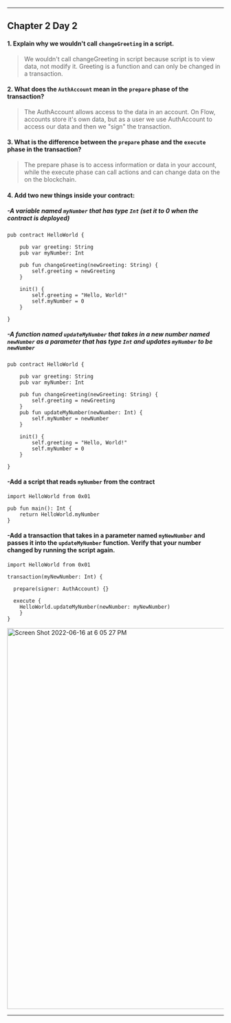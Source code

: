 -----------------------------------------------------------------------------------------------------------------------
## Chapter 2 Day 2

#### 1. Explain why we wouldn't call ```changeGreeting``` in a script.
> We wouldn't call changeGreeting in script because script is to view data, not modify it. Greeting is a function and can only be changed in a transaction.

#### 2. What does the ```AuthAccount``` mean in the ```prepare``` phase of the transaction?
> The AuthAccount allows access to the data in an account. On Flow, accounts store it's own data, but as a user we use AuthAccount to access our data and then we "sign" the transaction. 

#### 3. What is the difference between the ```prepare``` phase and the ```execute``` phase in the transaction?
> The prepare phase is to access information or data in your account, while the execute phase can call actions and can change data on the on the blockchain.

#### 4. Add two new things inside your contract:

##### -A variable named ```myNumber``` that has type ```Int``` (set it to 0 when the contract is deployed)
```cadence 
pub contract HelloWorld {

    pub var greeting: String
    pub var myNumber: Int 

    pub fun changeGreeting(newGreeting: String) {
        self.greeting = newGreeting
    }

    init() {
        self.greeting = "Hello, World!"
        self.myNumber = 0
    }

}
````

##### -A function named ```updateMyNumber``` that takes in a new number named ```newNumber``` as a parameter that has type ```Int``` and updates ```myNumber``` to be ```newNumber```
```cadence 
pub contract HelloWorld {

    pub var greeting: String
    pub var myNumber: Int 

    pub fun changeGreeting(newGreeting: String) {
        self.greeting = newGreeting
    }
    pub fun updateMyNumber(newNumber: Int) {
        self.myNumber = newNumber 
    }

    init() {
        self.greeting = "Hello, World!"
        self.myNumber = 0
    }

}
````

#### -Add a script that reads ```myNumber``` from the contract
````cadence 
import HelloWorld from 0x01

pub fun main(): Int {
    return HelloWorld.myNumber
}
````

#### -Add a transaction that takes in a parameter named ```myNewNumber``` and passes it into the ```updateMyNumber``` function. Verify that your number changed by running the script again.
````cadence 
import HelloWorld from 0x01

transaction(myNewNumber: Int) {

  prepare(signer: AuthAccount) {}

  execute {
    HelloWorld.updateMyNumber(newNumber: myNewNumber)
    }
}
````

<img width="886" alt="Screen Shot 2022-06-16 at 6 05 27 PM" src="https://user-images.githubusercontent.com/106900976/174192426-22e9fd8f-2633-48ec-8221-f8658b2072b5.png">

----------------------------------------------------------------------------------------------------------------------------------

